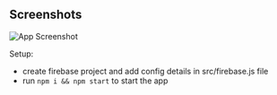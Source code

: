 ## Screenshots

![App Screenshot](https://github.com/tusharpankhaniya/Firebase-StickyNotes/blob/main/screenshot.png)


Setup:
- create firebase project and add config details in src/firebase.js file
- run ```npm i && npm start``` to start the app
